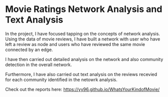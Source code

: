 # Movie Ratings Network Analysis and Text Analysis

In the project, I have focused tapping on the concepts of network analysis. Using the data of movie reviews, I have built a network with user who have left a review as node and users who have reviewed the same movie connected by an edge.

I have then carried out detailed analysis on the network and also community detection in the overall network.

Furthermore, I have also carried out text analysis on the reviews recevied for each community identified in the netowrk analysis.

Check out the reports here: https://yy96.github.io/WhatsYourKindofMovie/
